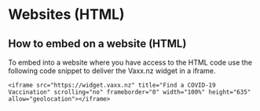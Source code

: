 # Websites \(HTML\)

## How to embed on a website \(HTML\)

To embed into a website where you have access to the HTML code use the following code snippet to deliver the Vaxx.nz widget in a iframe.

```text
<iframe src="https://widget.vaxx.nz" title="Find a COVID-19 Vaccination" scrolling="no" frameborder="0" width="100%" height="635" allow="geolocation"></iframe>
```

